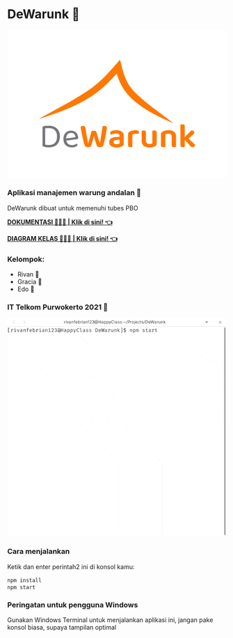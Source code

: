 # DeWarunk 🍧️
![Logo DeWarunk](aset/logo.png)

### Aplikasi manajemen warung andalan 💎️
DeWarunk dibuat untuk memenuhi tubes PBO

**[DOKUMENTASI 📗️📘️📙️ | Klik di sini! 👈️](https://rivanfebrian123.github.io/DeWarunk/)**

**[DIAGRAM KELAS 🔁️🔀️🔽️ | Klik di sini! 👈️](https://rivanfebrian123.github.io/DeWarunk/diagram.html)**

### Kelompok:
* Rivan 🍉️
* Gracia 🧀️
* Edo 🍨️

### IT Telkom Purwokerto 2021 🏫️
![Demo DeWarunk](aset/demo.gif)

### Cara menjalankan
Ketik dan enter perintah2 ini di konsol kamu:

```
npm install
npm start
```

### Peringatan untuk pengguna Windows
Gunakan Windows Terminal untuk menjalankan aplikasi ini, jangan
pake konsol biasa, supaya tampilan optimal
